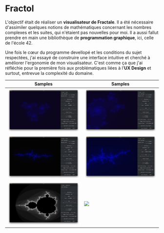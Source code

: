# Fractol

L'objectif était de réaliser un **visualisateur de Fractale**. Il a été nécessaire d'assimiler quelques notions de mathématiques concernant les nombres complexes et les suites, qui n'étaient pas nouvelles pour moi. Il a aussi fallut prendre en main une bibliothèque de **programmation graphique**, ici, celle de l'école 42.

Une fois le cœur du programme devellopé et les conditions du sujet respectées, j'ai essayé de construire une interface intuitive et cherché à améliorer l'ergonomie de mon visualisateur. C'est comme ça que j'ai réfléchie pour la première fois aux problématiques liées à l'**UX Design** et surtout, entrevue la complexité du domaine.

 Samples | Samples
-------------------------|-------------------------
![](meds/pic1.png)  |  ![](meds/pic2.png)
![](meds/pic4.png)  |  ![](meds/pic5.png)
![](meds/pic3.png)  | ![](meds/dezoom.gif) 
